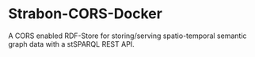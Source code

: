# Strabon-CORS-Docker
A CORS enabled RDF-Store for storing/serving spatio-temporal semantic graph data with a stSPARQL REST API.
